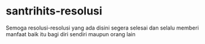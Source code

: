 # santrihits-resolusi
Semoga resolusi-resolusi yang ada disini segera selesai dan selalu memberi manfaat baik itu bagi diri sendiri maupun orang lain
